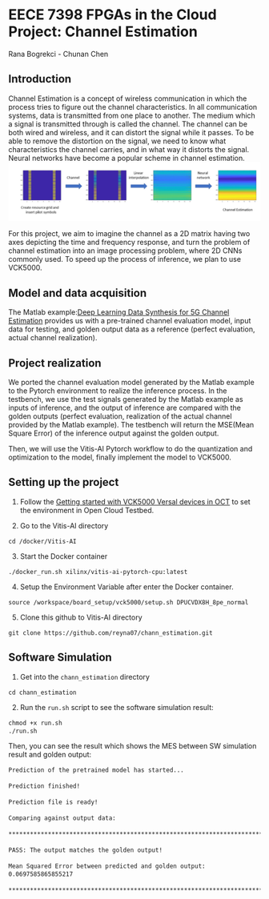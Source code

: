 # EECE 7398 FPGAs in the Cloud Project: Channel Estimation

Rana Bogrekci - Chunan Chen

## Introduction
Channel Estimation is a concept of wireless communication in which the process tries to figure out the channel characteristics. In all communication systems, data is transmitted from one place to another. The medium which a signal is transmitted through is called the channel. The channel can be both wired and wireless, and it can distort the signal while it passes. To be able to remove the distortion on the signal, we need to know what characteristics the channel carries, and in what way it distorts the signal.  Neural networks have become a popular scheme in channel estimation.
![The Process of Channel Estimation with Neural Networks](https://github.com/reyna07/chann_estimation/blob/main/img/ch_estimation_process.png)

For this project, we aim to imagine the channel as a 2D matrix having two axes depicting the time and frequency response, and turn the problem of channel estimation into an image processing problem, where 2D CNNs commonly used. To speed up the process of inference, we plan to use VCK5000. 

## Model and data acquisition
The Matlab example:[Deep Learning Data Synthesis for 5G Channel Estimation](https://www.mathworks.com/help/5g/ug/deep-learning-data-synthesis-for-5g-channel-estimation.html) provides us with a pre-trained channel evaluation model, input data for testing, and golden output data as a reference (perfect evaluation, actual channel realization).

## Project realization
We ported the channel evaluation model generated by the Matlab example to the Pytorch environment to realize the inference process. In the testbench, we use the test signals generated by the Matlab example as inputs of inference, and the output of inference are compared with the golden outputs (perfect evaluation, realization of the actual channel provided by the Matlab example). The testbench will return the MSE(Mean Square Error) of the inference output against the golden output.

Then, we will use the Vitis-AI Pytorch workflow to do the quantization and optimization to the model, finally implement the model to VCK5000.

## Setting up the project
1. Follow the [Getting started with VCK5000 Versal devices in OCT](https://github.com/OCT-FPGA/versal-tutorials/blob/main/vck5000-getting-started.md) to set the environment in Open Cloud Testbed.

   
2. Go to the Vitis-AI directory

```
cd /docker/Vitis-AI
```

3. Start the Docker container

```
./docker_run.sh xilinx/vitis-ai-pytorch-cpu:latest
```

4. Setup the Environment Variable after enter the Docker container.

```
source /workspace/board_setup/vck5000/setup.sh DPUCVDX8H_8pe_normal 
```

5. Clone this github to Vitis-AI directory

```
git clone https://github.com/reyna07/chann_estimation.git
```

## Software Simulation
1. Get into the `chann_estimation` directory
```
cd chann_estimation
```

2. Run the `run.sh` script to see the software simulation result:
```
chmod +x run.sh
./run.sh
```

Then, you can see the result which shows the MES between SW simulation result and golden output:

```
Prediction of the pretrained model has started...

Prediction finished!

Prediction file is ready!

Comparing against output data:

*****************************************************************************

PASS: The output matches the golden output!

Mean Squared Error between predicted and golden output: 0.0697585865855217

*****************************************************************************

```

